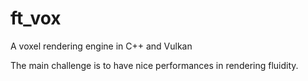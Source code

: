# ft_vox
A voxel rendering engine in C++ and Vulkan

The main challenge is to have nice performances in rendering fluidity.